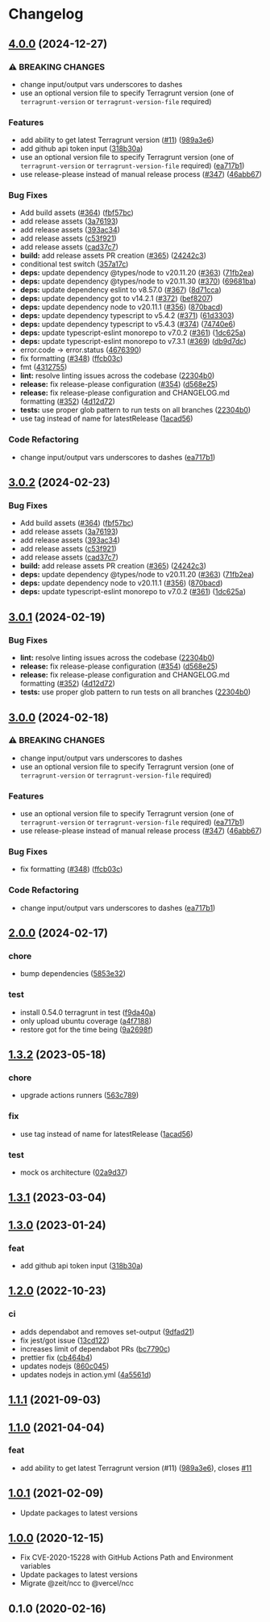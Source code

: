 # Changelog

## [4.0.0](https://github.com/chrispsheehan/action-terragrunt/compare/v3.0.2...v4.0.0) (2024-12-27)


### ⚠ BREAKING CHANGES

* change input/output vars underscores to dashes
* use an optional version file to specify Terragrunt version (one of `terragrunt-version` or `terragrunt-version-file` required)

### Features

* add ability to get latest Terragrunt version ([#11](https://github.com/chrispsheehan/action-terragrunt/issues/11)) ([989a3e6](https://github.com/chrispsheehan/action-terragrunt/commit/989a3e649c2b234217eb6576af09a39916d94fbf))
* add github api token input ([318b30a](https://github.com/chrispsheehan/action-terragrunt/commit/318b30a44f5bbc0d6a26e1b24943b8e82993da2f))
* use an optional version file to specify Terragrunt version (one of `terragrunt-version` or `terragrunt-version-file` required) ([ea717b1](https://github.com/chrispsheehan/action-terragrunt/commit/ea717b1be44da5d5d4f6b9bc07688c1945d766d7))
* use release-please instead of manual release process ([#347](https://github.com/chrispsheehan/action-terragrunt/issues/347)) ([46abb67](https://github.com/chrispsheehan/action-terragrunt/commit/46abb67fe1471e7458d19b2920ee0237892aaafc))


### Bug Fixes

* Add build assets ([#364](https://github.com/chrispsheehan/action-terragrunt/issues/364)) ([fbf57bc](https://github.com/chrispsheehan/action-terragrunt/commit/fbf57bc433aed5187d2e745446f2419812152f8c))
* add release assets ([3a76193](https://github.com/chrispsheehan/action-terragrunt/commit/3a76193b51ee86b2d323f3e8af9a1a778bd805e2))
* add release assets ([393ac34](https://github.com/chrispsheehan/action-terragrunt/commit/393ac341d39571e7dc22a18f04d80005b47cd2d5))
* add release assets ([c53f921](https://github.com/chrispsheehan/action-terragrunt/commit/c53f921686ba808ddcb498879db5c842ee337f04))
* add release assets ([cad37c7](https://github.com/chrispsheehan/action-terragrunt/commit/cad37c7dc4ca97e8647320457fcbea74f32042ba))
* **build:** add release assets PR creation ([#365](https://github.com/chrispsheehan/action-terragrunt/issues/365)) ([24242c3](https://github.com/chrispsheehan/action-terragrunt/commit/24242c3c1939ffeede02edc8f798c4f5158df72a))
* conditional test switch ([357a17c](https://github.com/chrispsheehan/action-terragrunt/commit/357a17c5a937b021952274365f6d682b828f127a))
* **deps:** update dependency @types/node to v20.11.20 ([#363](https://github.com/chrispsheehan/action-terragrunt/issues/363)) ([71fb2ea](https://github.com/chrispsheehan/action-terragrunt/commit/71fb2eafa29729c9e3c006cb83536e64d80d26c2))
* **deps:** update dependency @types/node to v20.11.30 ([#370](https://github.com/chrispsheehan/action-terragrunt/issues/370)) ([69681ba](https://github.com/chrispsheehan/action-terragrunt/commit/69681bae7394f0a57e0d005a7de18d01b62026e3))
* **deps:** update dependency eslint to v8.57.0 ([#367](https://github.com/chrispsheehan/action-terragrunt/issues/367)) ([8d71cca](https://github.com/chrispsheehan/action-terragrunt/commit/8d71ccaf73e6c82099b14ddc68495e7c0dcab76e))
* **deps:** update dependency got to v14.2.1 ([#372](https://github.com/chrispsheehan/action-terragrunt/issues/372)) ([bef8207](https://github.com/chrispsheehan/action-terragrunt/commit/bef8207357414270f0539f817a767eb01d25350f))
* **deps:** update dependency node to v20.11.1 ([#356](https://github.com/chrispsheehan/action-terragrunt/issues/356)) ([870bacd](https://github.com/chrispsheehan/action-terragrunt/commit/870bacd3fd0dffc17f5f3936549b0ce77f307f96))
* **deps:** update dependency typescript to v5.4.2 ([#371](https://github.com/chrispsheehan/action-terragrunt/issues/371)) ([61d3303](https://github.com/chrispsheehan/action-terragrunt/commit/61d33036a2a06c4a0404442a105d8eddd536e322))
* **deps:** update dependency typescript to v5.4.3 ([#374](https://github.com/chrispsheehan/action-terragrunt/issues/374)) ([74740e6](https://github.com/chrispsheehan/action-terragrunt/commit/74740e6fbc585ea4ec7f3e73b5004d7035c4eae3))
* **deps:** update typescript-eslint monorepo to v7.0.2 ([#361](https://github.com/chrispsheehan/action-terragrunt/issues/361)) ([1dc625a](https://github.com/chrispsheehan/action-terragrunt/commit/1dc625a2683c48a6e34d6f30f9dd6275cb650823))
* **deps:** update typescript-eslint monorepo to v7.3.1 ([#369](https://github.com/chrispsheehan/action-terragrunt/issues/369)) ([db9d7dc](https://github.com/chrispsheehan/action-terragrunt/commit/db9d7dcbc845e628589cef94befb381928ab1cb4))
* error.code -&gt; error.status ([4676390](https://github.com/chrispsheehan/action-terragrunt/commit/4676390fbd5a152247a972bd9d10fc9102d624e9))
* fix formatting ([#348](https://github.com/chrispsheehan/action-terragrunt/issues/348)) ([ffcb03c](https://github.com/chrispsheehan/action-terragrunt/commit/ffcb03c8cf39ea7489d53fc80e67689c318bfbed))
* fmt ([4312755](https://github.com/chrispsheehan/action-terragrunt/commit/4312755cb4b936b2a57976464d3c99aa8c997b3f))
* **lint:** resolve linting issues across the codebase ([22304b0](https://github.com/chrispsheehan/action-terragrunt/commit/22304b0ef1e8a1af51e0b6403dd134cc0e2f2c99))
* **release:** fix release-please configuration ([#354](https://github.com/chrispsheehan/action-terragrunt/issues/354)) ([d568e25](https://github.com/chrispsheehan/action-terragrunt/commit/d568e2550c289e3cfa25247ebe2aef76e07c0e70))
* **release:** fix release-please configuration and CHANGELOG.md formatting ([#352](https://github.com/chrispsheehan/action-terragrunt/issues/352)) ([4d12d72](https://github.com/chrispsheehan/action-terragrunt/commit/4d12d72ced25a11ac99a6acf709cfad540d01448))
* **tests:** use proper glob pattern to run tests on all branches ([22304b0](https://github.com/chrispsheehan/action-terragrunt/commit/22304b0ef1e8a1af51e0b6403dd134cc0e2f2c99))
* use tag instead of name for latestRelease ([1acad56](https://github.com/chrispsheehan/action-terragrunt/commit/1acad564aa48ef43b0e77521a705975b4f90434d))


### Code Refactoring

* change input/output vars underscores to dashes ([ea717b1](https://github.com/chrispsheehan/action-terragrunt/commit/ea717b1be44da5d5d4f6b9bc07688c1945d766d7))

## [3.0.2](https://github.com/autero1/action-terragrunt/compare/v3.0.1...v3.0.2) (2024-02-23)


### Bug Fixes

* Add build assets ([#364](https://github.com/autero1/action-terragrunt/issues/364)) ([fbf57bc](https://github.com/autero1/action-terragrunt/commit/fbf57bc433aed5187d2e745446f2419812152f8c))
* add release assets ([3a76193](https://github.com/autero1/action-terragrunt/commit/3a76193b51ee86b2d323f3e8af9a1a778bd805e2))
* add release assets ([393ac34](https://github.com/autero1/action-terragrunt/commit/393ac341d39571e7dc22a18f04d80005b47cd2d5))
* add release assets ([c53f921](https://github.com/autero1/action-terragrunt/commit/c53f921686ba808ddcb498879db5c842ee337f04))
* add release assets ([cad37c7](https://github.com/autero1/action-terragrunt/commit/cad37c7dc4ca97e8647320457fcbea74f32042ba))
* **build:** add release assets PR creation ([#365](https://github.com/autero1/action-terragrunt/issues/365)) ([24242c3](https://github.com/autero1/action-terragrunt/commit/24242c3c1939ffeede02edc8f798c4f5158df72a))
* **deps:** update dependency @types/node to v20.11.20 ([#363](https://github.com/autero1/action-terragrunt/issues/363)) ([71fb2ea](https://github.com/autero1/action-terragrunt/commit/71fb2eafa29729c9e3c006cb83536e64d80d26c2))
* **deps:** update dependency node to v20.11.1 ([#356](https://github.com/autero1/action-terragrunt/issues/356)) ([870bacd](https://github.com/autero1/action-terragrunt/commit/870bacd3fd0dffc17f5f3936549b0ce77f307f96))
* **deps:** update typescript-eslint monorepo to v7.0.2 ([#361](https://github.com/autero1/action-terragrunt/issues/361)) ([1dc625a](https://github.com/autero1/action-terragrunt/commit/1dc625a2683c48a6e34d6f30f9dd6275cb650823))

## [3.0.1](https://github.com/autero1/action-terragrunt/compare/v3.0.0...v3.0.1) (2024-02-19)


### Bug Fixes

* **lint:** resolve linting issues across the codebase ([22304b0](https://github.com/autero1/action-terragrunt/commit/22304b0ef1e8a1af51e0b6403dd134cc0e2f2c99))
* **release:** fix release-please configuration ([#354](https://github.com/autero1/action-terragrunt/issues/354)) ([d568e25](https://github.com/autero1/action-terragrunt/commit/d568e2550c289e3cfa25247ebe2aef76e07c0e70))
* **release:** fix release-please configuration and CHANGELOG.md formatting ([#352](https://github.com/autero1/action-terragrunt/issues/352)) ([4d12d72](https://github.com/autero1/action-terragrunt/commit/4d12d72ced25a11ac99a6acf709cfad540d01448))
* **tests:** use proper glob pattern to run tests on all branches ([22304b0](https://github.com/autero1/action-terragrunt/commit/22304b0ef1e8a1af51e0b6403dd134cc0e2f2c99))

## [3.0.0](https://github.com/autero1/action-terragrunt/compare/v2.0.0...v3.0.0) (2024-02-18)


### ⚠ BREAKING CHANGES

* change input/output vars underscores to dashes
* use an optional version file to specify Terragrunt version (one of `terragrunt-version` or `terragrunt-version-file` required)

### Features

* use an optional version file to specify Terragrunt version (one of `terragrunt-version` or `terragrunt-version-file` required) ([ea717b1](https://github.com/autero1/action-terragrunt/commit/ea717b1be44da5d5d4f6b9bc07688c1945d766d7))
* use release-please instead of manual release process ([#347](https://github.com/autero1/action-terragrunt/issues/347)) ([46abb67](https://github.com/autero1/action-terragrunt/commit/46abb67fe1471e7458d19b2920ee0237892aaafc))


### Bug Fixes

* fix formatting ([#348](https://github.com/autero1/action-terragrunt/issues/348)) ([ffcb03c](https://github.com/autero1/action-terragrunt/commit/ffcb03c8cf39ea7489d53fc80e67689c318bfbed))


### Code Refactoring

* change input/output vars underscores to dashes ([ea717b1](https://github.com/autero1/action-terragrunt/commit/ea717b1be44da5d5d4f6b9bc07688c1945d766d7))




## [2.0.0](https://github.com/autero1/action-terragrunt/compare/v1.3.2...v2.0.0) (2024-02-17)

### chore

* bump dependencies ([5853e32](https://github.com/autero1/action-terragrunt/commit/5853e327548746e7f8044d26a47e97de912f33a3))

### test

* install 0.54.0 terragrunt in test ([f9da40a](https://github.com/autero1/action-terragrunt/commit/f9da40a1acbeb5c62601a5ba9b6f067a86cd518e))
* only upload ubuntu coverage ([a4f7188](https://github.com/autero1/action-terragrunt/commit/a4f7188b08b0bee271c08dc81ae828860a9834d3))
* restore got for the time being ([9a2698f](https://github.com/autero1/action-terragrunt/commit/9a2698f760748ca2930d82a358c7e5bd14bac9b3))



## [1.3.2](https://github.com/autero1/action-terragrunt/compare/v1.3.1...v1.3.2) (2023-05-18)


### chore

* upgrade actions runners ([563c789](https://github.com/autero1/action-terragrunt/commit/563c789ec8329b843cda989b95ca6a6709814b6f))

### fix

* use tag instead of name for latestRelease ([1acad56](https://github.com/autero1/action-terragrunt/commit/1acad564aa48ef43b0e77521a705975b4f90434d))

### test

* mock os architecture ([02a9d37](https://github.com/autero1/action-terragrunt/commit/02a9d37ea715bff4a5b304be8f2fc7f4d3cf466f))



## [1.3.1](https://github.com/autero1/action-terragrunt/compare/v1.3.0...v1.3.1) (2023-03-04)




## [1.3.0](https://github.com/autero1/action-terragrunt/compare/v1.2.0...v1.3.0) (2023-01-24)


### feat

* add github api token input ([318b30a](https://github.com/autero1/action-terragrunt/commit/318b30a44f5bbc0d6a26e1b24943b8e82993da2f))



## [1.2.0](https://github.com/autero1/action-terragrunt/compare/v1.1.1...v1.2.0) (2022-10-23)


### ci

* adds dependabot and removes set-output ([9dfad21](https://github.com/autero1/action-terragrunt/commit/9dfad210201719258722bec257b0139aaa5277d6))
* fix jest/got issue ([13cd122](https://github.com/autero1/action-terragrunt/commit/13cd122986927d25c6006bf2e1409e600d9daa2e))
* increases limit of dependabot PRs ([bc7790c](https://github.com/autero1/action-terragrunt/commit/bc7790cbc3a7f3309e0e5a48530592690e0d837a))
* prettier fix ([cb464b4](https://github.com/autero1/action-terragrunt/commit/cb464b42c1f941d7983ac4562971bd33b85aeae6))
* updates nodejs ([860c045](https://github.com/autero1/action-terragrunt/commit/860c04594b3cb957c4893588eb761411686ed1dd))
* updates nodejs in action.yml ([4a5561d](https://github.com/autero1/action-terragrunt/commit/4a5561d0242b7d58c90a48fdc876c0ef69bf158c))



## [1.1.1](https://github.com/autero1/action-terragrunt/compare/v1.1.0...v1.1.1) (2021-09-03)




## [1.1.0](https://github.com/autero1/action-terragrunt/compare/v1.0.1...v1.1.0) (2021-04-04)


### feat

* add ability to get latest Terragrunt version (#11) ([989a3e6](https://github.com/autero1/action-terragrunt/commit/989a3e649c2b234217eb6576af09a39916d94fbf)), closes [#11](https://github.com/autero1/action-terragrunt/issues/11)



## [1.0.1](https://github.com/autero1/action-terragrunt/compare/v1.0.0...v1.0.1) (2021-02-09)

- Update packages to latest versions


## [1.0.0](https://github.com/autero1/action-terragrunt/compare/v0.1.0...v1.0.0) (2020-12-15)

- Fix CVE-2020-15228 with GitHub Actions Path and Environment variables
- Update packages to latest versions
- Migrate @zeit/ncc to @vercel/ncc



## 0.1.0 (2020-02-16)
